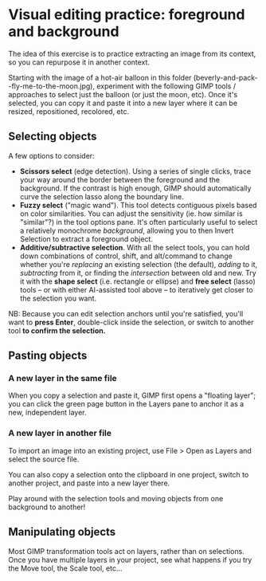 # Visual editing practice: foreground and background

The idea of this exercise is to practice extracting an image from its context, so you can repurpose it in another context.

Starting with the image of a hot-air balloon in this folder (beverly-and-pack--fly-me-to-the-moon.jpg), experiment with the following GIMP tools / approaches to select just the balloon (or just the moon, etc). Once it's selected, you can copy it and paste it into a new layer where it can be resized, repositioned, recolored, etc.

## Selecting objects
A few options to consider:
* **Scissors select** (edge detection). Using a series of single clicks, trace your way around the border between the foreground and the background. If the contrast is high enough, GIMP should automatically curve the selection lasso along the boundary line.
* **Fuzzy select** ("magic wand"). This tool detects contiguous pixels based on color similarities. You can adjust the sensitivity (ie. how similar is "similar"?) in the tool options pane. It's often particularly useful to select a relatively monochrome _background_, allowing you to then Invert Selection to extract a foreground object.
* **Additive/subtractive selection**. With all the select tools, you can hold down combinations of control, shift, and alt/command to change whether you're _replacing_ an existing selection (the default), _adding_ to it, _subtracting_ from it, or finding the _intersection_ between old and new. Try it with the **shape select** (i.e. rectangle or ellipse) and **free select** (lasso) tools – or with either AI-assisted tool above – to iteratively get closer to the selection you want.

NB: Because you can edit selection anchors until you're satisfied, you'll want to **press Enter**, double-click inside the selection, or switch to another tool **to confirm the selection.**


## Pasting objects
### A new layer in the same file
When you copy a selection and paste it, GIMP first opens a "floating layer"; you can click the green page button in the Layers pane to anchor it as a new, independent layer.


### A new layer in another file
To import an image into an existing project, use File > Open as Layers and select the source file.

You can also copy a selection onto the clipboard in one project, switch to another project, and paste into a new layer there.

<div class="alert alert-success">
Play around with the selection tools and moving objects from one background to another!
</div>


## Manipulating objects

Most GIMP transformation tools act on layers, rather than on selections. Once you have multiple layers in your project, see what happens if you try the Move tool, the Scale tool, etc...

